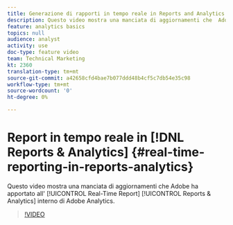 ```yaml
---
title: Generazione di rapporti in tempo reale in Reports and Analytics
description: Questo video mostra una manciata di aggiornamenti che  Adobe ha apportato al report in tempo reale in Reporting e analisi in  Adobe Analytics.
feature: analytics basics
topics: null
audience: analyst
activity: use
doc-type: feature video
team: Technical Marketing
kt: 2360
translation-type: tm+mt
source-git-commit: a42658cfd4bae7b077ddd48b4cf5c7db54e35c98
workflow-type: tm+mt
source-wordcount: '0'
ht-degree: 0%

---
```



# Report in tempo reale in [!DNL Reports & Analytics] {#real-time-reporting-in-reports-analytics}

Questo video mostra una manciata di aggiornamenti che  Adobe ha apportato all&#39; [!UICONTROL Real-Time Report] [!UICONTROL Reports & Analytics] interno di  Adobe Analytics.

>[!VIDEO](https://video.tv.adobe.com/v/25454/?quality=12)
